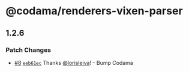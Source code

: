 # @codama/renderers-vixen-parser

## 1.2.6

### Patch Changes

- [#8](https://github.com/codama-idl/renderers-vixen-parser/pull/8) [`eeb61ec`](https://github.com/codama-idl/renderers-vixen-parser/commit/eeb61ec35475991c1128c6bb3affcaf9bd51ae57) Thanks [@lorisleiva](https://github.com/lorisleiva)! - Bump Codama
